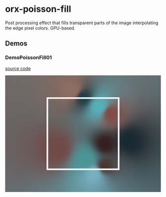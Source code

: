 # orx-poisson-fill

Post processing effect that fills transparent parts of the image interpolating the edge pixel colors. GPU-based.

<!-- __demos__ -->
## Demos
### DemoPoissonFill01
[source code](src/demo/kotlin/DemoPoissonFill01.kt)

![DemoPoissonFill01Kt](https://raw.githubusercontent.com/openrndr/orx/media/orx-jvm/orx-poisson-fill/images/DemoPoissonFill01Kt.png)
